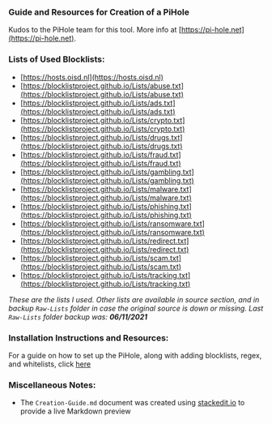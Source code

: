### Guide and Resources for Creation of a PiHole
Kudos to the PiHole team for this tool. More info at [https://pi-hole.net](https://pi-hole.net).

### Lists of Used Blocklists:
- [https://hosts.oisd.nl](https://hosts.oisd.nl)
- [https://blocklistproject.github.io/Lists/abuse.txt](https://blocklistproject.github.io/Lists/abuse.txt)
- [https://blocklistproject.github.io/Lists/ads.txt](https://blocklistproject.github.io/Lists/ads.txt)
- [https://blocklistproject.github.io/Lists/crypto.txt](https://blocklistproject.github.io/Lists/crypto.txt)
- [https://blocklistproject.github.io/Lists/drugs.txt](https://blocklistproject.github.io/Lists/drugs.txt)
- [https://blocklistproject.github.io/Lists/fraud.txt](https://blocklistproject.github.io/Lists/fraud.txt)
- [https://blocklistproject.github.io/Lists/gambling.txt](https://blocklistproject.github.io/Lists/gambling.txt)
- [https://blocklistproject.github.io/Lists/malware.txt](https://blocklistproject.github.io/Lists/malware.txt)
- [https://blocklistproject.github.io/Lists/phishing.txt](https://blocklistproject.github.io/Lists/phishing.txt)
- [https://blocklistproject.github.io/Lists/ransomware.txt](https://blocklistproject.github.io/Lists/ransomware.txt)
- [https://blocklistproject.github.io/Lists/redirect.txt](https://blocklistproject.github.io/Lists/redirect.txt)
- [https://blocklistproject.github.io/Lists/scam.txt](https://blocklistproject.github.io/Lists/scam.txt)
- [https://blocklistproject.github.io/Lists/tracking.txt](https://blocklistproject.github.io/Lists/tracking.txt)

_These are the lists I used. Other lists are available in source section, and in backup `Raw-Lists` folder in case the original source is down or missing. Last `Raw-Lists` folder backup was: **06/11/2021**_

### Installation Instructions and Resources:
For a guide on how to set up the PiHole, along with adding blocklists, regex, and whitelists, click [here](https://github.com/ASchneider-GitHub/PiHole-Creation/blob/master/Creation-Guide.md)

### Miscellaneous Notes:
- The `Creation-Guide.md` document was created using [stackedit.io](https://stackedit.io/app) to provide a live Markdown preview
